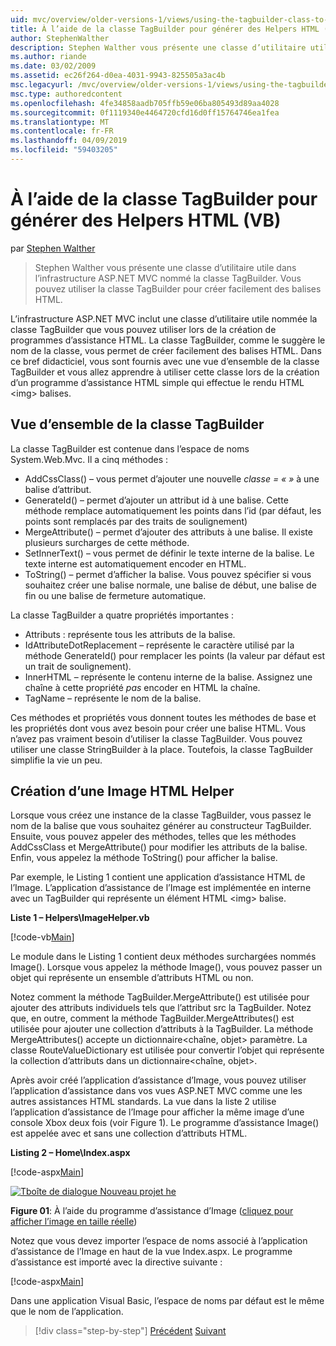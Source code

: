 ```yaml
---
uid: mvc/overview/older-versions-1/views/using-the-tagbuilder-class-to-build-html-helpers-vb
title: À l’aide de la classe TagBuilder pour générer des Helpers HTML (VB) | Microsoft Docs
author: StephenWalther
description: Stephen Walther vous présente une classe d’utilitaire utile dans l’infrastructure ASP.NET MVC nommé la classe TagBuilder. Vous pouvez utiliser la classe TagBuilder pour facilement...
ms.author: riande
ms.date: 03/02/2009
ms.assetid: ec26f264-d0ea-4031-9943-825505a3ac4b
msc.legacyurl: /mvc/overview/older-versions-1/views/using-the-tagbuilder-class-to-build-html-helpers-vb
msc.type: authoredcontent
ms.openlocfilehash: 4fe34858aadb705ffb59e06ba805493d89aa4028
ms.sourcegitcommit: 0f1119340e4464720cfd16d0ff15764746ea1fea
ms.translationtype: MT
ms.contentlocale: fr-FR
ms.lasthandoff: 04/09/2019
ms.locfileid: "59403205"
---
```

# <a name="using-the-tagbuilder-class-to-build-html-helpers-vb"></a>À l’aide de la classe TagBuilder pour générer des Helpers HTML (VB)

par [Stephen Walther](https://github.com/StephenWalther)

> Stephen Walther vous présente une classe d’utilitaire utile dans l’infrastructure ASP.NET MVC nommé la classe TagBuilder. Vous pouvez utiliser la classe TagBuilder pour créer facilement des balises HTML.


L’infrastructure ASP.NET MVC inclut une classe d’utilitaire utile nommée la classe TagBuilder que vous pouvez utiliser lors de la création de programmes d’assistance HTML. La classe TagBuilder, comme le suggère le nom de la classe, vous permet de créer facilement des balises HTML. Dans ce bref didacticiel, vous sont fournis avec une vue d’ensemble de la classe TagBuilder et vous allez apprendre à utiliser cette classe lors de la création d’un programme d’assistance HTML simple qui effectue le rendu HTML &lt;img&gt; balises.

## <a name="overview-of-the-tagbuilder-class"></a>Vue d’ensemble de la classe TagBuilder

La classe TagBuilder est contenue dans l’espace de noms System.Web.Mvc. Il a cinq méthodes :

- AddCssClass() – vous permet d’ajouter une nouvelle *classe = « »* à une balise d’attribut.
- GenerateId() – permet d’ajouter un attribut id à une balise. Cette méthode remplace automatiquement les points dans l’id (par défaut, les points sont remplacés par des traits de soulignement)
- MergeAttribute() – permet d’ajouter des attributs à une balise. Il existe plusieurs surcharges de cette méthode.
- SetInnerText() – vous permet de définir le texte interne de la balise. Le texte interne est automatiquement encoder en HTML.
- ToString() – permet d’afficher la balise. Vous pouvez spécifier si vous souhaitez créer une balise normale, une balise de début, une balise de fin ou une balise de fermeture automatique.
  

La classe TagBuilder a quatre propriétés importantes :

- Attributs : représente tous les attributs de la balise.
- IdAttributeDotReplacement – représente le caractère utilisé par la méthode GenerateId() pour remplacer les points (la valeur par défaut est un trait de soulignement).
- InnerHTML – représente le contenu interne de la balise. Assignez une chaîne à cette propriété *pas* encoder en HTML la chaîne.
- TagName – représente le nom de la balise.

Ces méthodes et propriétés vous donnent toutes les méthodes de base et les propriétés dont vous avez besoin pour créer une balise HTML. Vous n’avez pas vraiment besoin d’utiliser la classe TagBuilder. Vous pouvez utiliser une classe StringBuilder à la place. Toutefois, la classe TagBuilder simplifie la vie un peu.

## <a name="creating-an-image-html-helper"></a>Création d’une Image HTML Helper

Lorsque vous créez une instance de la classe TagBuilder, vous passez le nom de la balise que vous souhaitez générer au constructeur TagBuilder. Ensuite, vous pouvez appeler des méthodes, telles que les méthodes AddCssClass et MergeAttribute() pour modifier les attributs de la balise. Enfin, vous appelez la méthode ToString() pour afficher la balise.

Par exemple, le Listing 1 contient une application d’assistance HTML de l’Image. L’application d’assistance de l’Image est implémentée en interne avec un TagBuilder qui représente un élément HTML &lt;img&gt; balise.

**Liste 1 – Helpers\ImageHelper.vb**

[!code-vb[Main](using-the-tagbuilder-class-to-build-html-helpers-vb/samples/sample1.vb)]

Le module dans le Listing 1 contient deux méthodes surchargées nommés Image(). Lorsque vous appelez la méthode Image(), vous pouvez passer un objet qui représente un ensemble d’attributs HTML ou non.

Notez comment la méthode TagBuilder.MergeAttribute() est utilisée pour ajouter des attributs individuels tels que l’attribut src la TagBuilder. Notez que, en outre, comment la méthode TagBuilder.MergeAttributes() est utilisée pour ajouter une collection d’attributs à la TagBuilder. La méthode MergeAttributes() accepte un dictionnaire&lt;chaîne, objet&gt; paramètre. La classe RouteValueDictionary est utilisée pour convertir l’objet qui représente la collection d’attributs dans un dictionnaire&lt;chaîne, objet&gt;.

Après avoir créé l’application d’assistance d’Image, vous pouvez utiliser l’application d’assistance dans vos vues ASP.NET MVC comme une les autres assistances HTML standards. La vue dans la liste 2 utilise l’application d’assistance de l’Image pour afficher la même image d’une console Xbox deux fois (voir Figure 1). Le programme d’assistance Image() est appelée avec et sans une collection d’attributs HTML.

**Listing 2 – Home\Index.aspx**

[!code-aspx[Main](using-the-tagbuilder-class-to-build-html-helpers-vb/samples/sample2.aspx)]


[![Tboîte de dialogue Nouveau projet he](using-the-tagbuilder-class-to-build-html-helpers-vb/_static/image1.jpg)](using-the-tagbuilder-class-to-build-html-helpers-vb/_static/image1.png)

**Figure 01**: À l’aide du programme d’assistance d’Image ([cliquez pour afficher l’image en taille réelle](using-the-tagbuilder-class-to-build-html-helpers-vb/_static/image2.png))


Notez que vous devez importer l’espace de noms associé à l’application d’assistance de l’Image en haut de la vue Index.aspx. Le programme d’assistance est importé avec la directive suivante :

[!code-aspx[Main](using-the-tagbuilder-class-to-build-html-helpers-vb/samples/sample3.aspx)]

Dans une application Visual Basic, l’espace de noms par défaut est le même que le nom de l’application.

> [!div class="step-by-step"]
> [Précédent](creating-custom-html-helpers-vb.md)
> [Suivant](creating-page-layouts-with-view-master-pages-vb.md)
